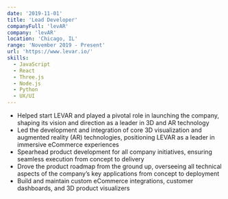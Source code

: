 ```yaml
---
date: '2019-11-01'
title: 'Lead Developer'
companyFull: 'levAR'
company: 'levAR'
location: 'Chicago, IL'
range: 'November 2019 - Present'
url: 'https://www.levar.io/'
skills:
  - JavaScript
  - React
  - Three.js
  - Node.js
  - Python
  - UX/UI
---
```


- Helped start LEVAR and played a pivotal role in launching the company, shaping its vision and direction as a leader in 3D and AR technology
- Led the development and integration of core 3D visualization and augmented reality (AR) technologies, positioning LEVAR as a leader in immersive eCommerce experiences
- Spearhead product development for all company initiatives, ensuring seamless execution from concept to delivery
- Drove the product roadmap from the ground up, overseeing all technical aspects of the company’s key applications from concept to deployment
- Build and maintain custom eCommerce integrations, customer dashboards, and 3D product visualizers




